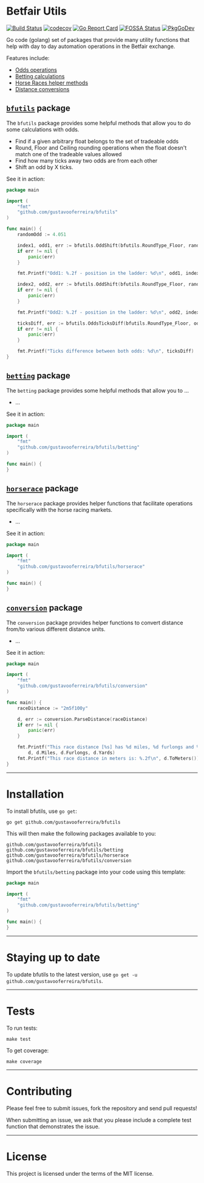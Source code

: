 # Betfair Utils

[![Build Status](https://travis-ci.com/gustavooferreira/bfutils.svg?branch=master)](https://travis-ci.com/gustavooferreira/bfutils)
[![codecov](https://codecov.io/gh/gustavooferreira/bfutils/branch/master/graph/badge.svg)](https://codecov.io/gh/gustavooferreira/bfutils)
[![Go Report Card](https://goreportcard.com/badge/github.com/gustavooferreira/bfutils)](https://goreportcard.com/report/github.com/gustavooferreira/bfutils)
[![FOSSA Status](https://app.fossa.com/api/projects/git%2Bgithub.com%2Fgustavooferreira%2Fbfutils.svg?type=shield)](https://app.fossa.com/projects/git%2Bgithub.com%2Fgustavooferreira%2Fbfutils?ref=badge_shield)
[![PkgGoDev](https://pkg.go.dev/badge/github.com/gustavooferreira/bfutils)](https://pkg.go.dev/github.com/gustavooferreira/bfutils)

Go code (golang) set of packages that provide many utility functions that help with day to day automation operations in the Betfair exchange.

Features include:

- [Odds operations](#bfutils-package)
- [Betting calculations](#betting-package)
- [Horse Races helper methods](#horserace-package)
- [Distance conversions](#conversion-package)

## [`bfutils`](https://pkg.go.dev/github.com/gustavooferreira/bfutils "API documentation") package

The `bfutils` package provides some helpful methods that allow you to do some calculations with odds.

- Find if a given arbitrary float belongs to the set of tradeable odds
- Round, Floor and Ceiling rounding operations when the float doesn't match one of the tradeable values allowed
- Find how many ticks away two odds are from each other
- Shift an odd by X ticks.

See it in action:

```go
package main

import (
    "fmt"
    "github.com/gustavooferreira/bfutils"
)

func main() {
    randomOdd := 4.051

    index1, odd1, err := bfutils.OddShift(bfutils.RoundType_Floor, randomOdd, 10)
    if err != nil {
        panic(err)
    }

    fmt.Printf("Odd1: %.2f - position in the ladder: %d\n", odd1, index1+1)

    index2, odd2, err := bfutils.OddShift(bfutils.RoundType_Floor, randomOdd, -10)
    if err != nil {
        panic(err)
    }

    fmt.Printf("Odd2: %.2f - position in the ladder: %d\n", odd2, index2+1)

    ticksDiff, err := bfutils.OddsTicksDiff(bfutils.RoundType_Floor, odd1, odd2)
    if err != nil {
        panic(err)
    }

    fmt.Printf("Ticks difference between both odds: %d\n", ticksDiff)
}

```

## [`betting`](https://pkg.go.dev/github.com/gustavooferreira/bfutils/betting "API documentation") package

The `betting` package provides some helpful methods that allow you to ...

- ...

See it in action:

```go
package main

import (
    "fmt"
    "github.com/gustavooferreira/bfutils/betting"
)

func main() {
}

```

## [`horserace`](https://pkg.go.dev/github.com/gustavooferreira/bfutils/horserace "API documentation") package

The `horserace` package provides helper functions that facilitate operations specifically with the horse racing markets.

- ...

See it in action:

```go
package main

import (
    "fmt"
    "github.com/gustavooferreira/bfutils/horserace"
)

func main() {
}

```

## [`conversion`](https://pkg.go.dev/github.com/gustavooferreira/bfutils/conversion "API documentation") package

The `conversion` package provides helper functions to convert distance from/to various different distance units.

- ...

See it in action:

```go
package main

import (
    "fmt"
    "github.com/gustavooferreira/bfutils/conversion"
)

func main() {
	raceDistance := "2m5f100y"

	d, err := conversion.ParseDistance(raceDistance)
	if err != nil {
		panic(err)
	}

	fmt.Printf("This race distance [%s] has %d miles, %d furlongs and %d yards.\n",
		d, d.Miles, d.Furlongs, d.Yards)
	fmt.Printf("This race distance in meters is: %.2f\n", d.ToMeters())
}

```

---

# Installation

To install bfutils, use `go get`:

    go get github.com/gustavooferreira/bfutils

This will then make the following packages available to you:

    github.com/gustavooferreira/bfutils
    github.com/gustavooferreira/bfutils/betting
    github.com/gustavooferreira/bfutils/horserace
    github.com/gustavooferreira/bfutils/conversion

Import the `bfutils/betting` package into your code using this template:

```go
package main

import (
    "fmt"
    "github.com/gustavooferreira/bfutils/betting"
)

func main() {
}
```

---

# Staying up to date

To update bfutils to the latest version, use `go get -u github.com/gustavooferreira/bfutils`.

---

# Tests

To run tests:

```
make test
```

To get coverage:

```
make coverage
```

---

# Contributing

Please feel free to submit issues, fork the repository and send pull requests!

When submitting an issue, we ask that you please include a complete test function that demonstrates the issue.

---

# License

This project is licensed under the terms of the MIT license.

